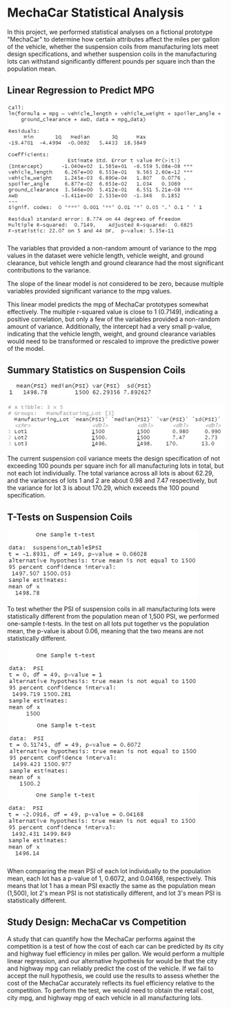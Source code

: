 # MechaCar Statistical Analysis

In this project, we performed statistical analyses on a fictional prototype "MechaCar" to determine how certain attributes affect the miles per gallon of the vehicle, whether the suspension coils from manufacturing lots meet design specifications, and whether suspension coils in the manufacturing lots can withstand significantly different pounds per square inch than the population mean.
 
## Linear Regression to Predict MPG

![Results of the multiple linear regression test](/images/mpg_regression.png)

The variables that provided a non-random amount of variance to the mpg values in the dataset were vehicle length, vehicle weight, and ground clearance, but vehicle length and ground clearance had the most significant contributions to the variance.

The slope of the linear model is not considered to be zero, because multiple variables provided significant variance to the mpg values.

This linear model predicts the mpg of MechaCar prototypes somewhat effectively. The multiple r-squared value is close to 1 (0.7149), indicating a positive correlation, but only a few of the variables provided a non-random amount of variance. Additionally, the intercept had a very small p-value, indicating that the vehicle length, weight, and ground clearance variables would need to be transformed or rescaled to improve the predictive power of the model.

## Summary Statistics on Suspension Coils

![PSI summary for all manufacturing lots](/images/total_summary.png)

![PSI summary for all individual lots](/images/lot_summary.png)

The current suspension coil variance meets the design specification of not exceeding 100 pounds per square inch for all manufacturing lots in total, but not each lot individually. The total variance across all lots is about 62.29, and the variances of lots 1 and 2 are about 0.98 and 7.47 respectively, but the variance for lot 3 is about 170.29, which exceeds the 100 pound specification.

## T-Tests on Suspension Coils

![t-test on PSI for all lots vs the population mean](/images/all_lots_t_test.png)

To test whether the PSI of suspension coils in all manufacturing lots were statistically different from the population mean of 1,500 PSI, we performed one-sample t-tests. In the test on all lots put together vs the population mean, the p-value is about 0.06, meaning that the two means are not statistically different. 

![t-test on PSI for lot 1 vs the population mean](/images/lot1_t_test.png)
![t-test on PSI for lot 2 vs the population mean](/images/lot2_t_test.png)
![t-test on PSI for lot 3 vs the population mean](/images/lot3_t_test.png)

When comparing the mean PSI of each lot individually to the population mean, each lot has a p-value of 1, 0.6072, and 0.04168, respectively. This means that lot 1 has a mean PSI exactly the same as the population mean (1,500), lot 2's mean PSI is not statistically different, and lot 3's mean PSI is statistically different.

## Study Design: MechaCar vs Competition

A study that can quantify how the MechaCar performs against the competition is a test of how the cost of each car can be predicted by its city and highway fuel efficiency in miles per gallon. We would perform a multiple linear regression, and our alternative hypothesis for would be that the city and highway mpg can reliably predict the cost of the vehicle. If we fail to accept the null hypothesis, we could use the results to assess whether the cost of the MechaCar accurately reflects its fuel efficiency relative to the competition. To perform the test, we would need to obtain the retail cost, city mpg, and highway mpg of each vehicle in all manufacturing lots.